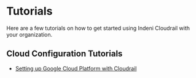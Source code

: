 # Tutorials
Here are a few tutorials on how to get started using Indeni Cloudrail with your organization.

## Cloud Configuration Tutorials

* [Setting up Google Cloud Platform with Cloudrail](tutorials/install/cloudrail-for-gcp.md)
